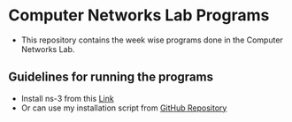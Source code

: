 # Computer Networks Lab Programs
- This repository contains the week wise programs done in the Computer Networks Lab.

## Guidelines for running the programs
- Install ns-3 from this [Link](https://www.nsnam.org/wiki/Installation)
- Or can use my installation script from [GitHub Repository](https://github.com/manas11/installation-scripts/tree/master/ns-3.29-installation)
